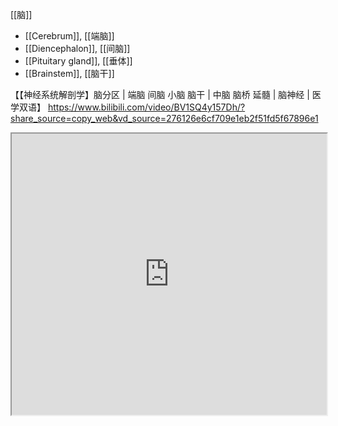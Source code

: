 [[脑]]
- [[Cerebrum]], [[端脑]]
- [[Diencephalon]], [[间脑]]
- [[Pituitary gland]], [[垂体]]
- [[Brainstem]], [[脑干]]

【【神经系统解剖学】脑分区 | 端脑 间脑 小脑 脑干 | 中脑 脑桥 延髓 | 脑神经 | 医学双语】 https://www.bilibili.com/video/BV1SQ4y157Dh/?share_source=copy_web&vd_source=276126e6cf709e1eb2f51fd5f67896e1

<iframe
	src="https://www.bilibili.com/video/BV1SQ4y157Dh/?share_source=copy_web&vd_source=276126e6cf709e1eb2f51fd5f67896e1"
	width=100%
	height=450px
>

</iframe>